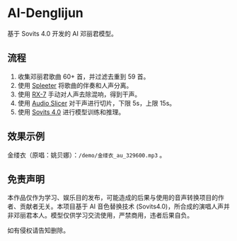 # AI-Denglijun
基于 Sovits 4.0 开发的 AI 邓丽君模型。

## 流程

1. 收集邓丽君歌曲 60+ 首，并过滤去重到 59 首。
2. 使用 [Spleeter](https://github.com/deezer/spleeter) 将歌曲的伴奏和人声分离。
3. 使用 [RX-7](https://www.izotope.com/en/learn/using-rx-7-for-music.html) 手动对人声去除混响，得到干声。
4. 使用 [Audio Slicer](https://github.com/openvpi/audio-slicer) 对干声进行切片，下限 5s，上限 15s。
5. 使用 [Sovits 4.0](https://github.com/svc-develop-team/so-vits-svc) 进行模型训练和推理。

## 效果示例

金缕衣（原唱：姚贝娜）：`/demo/金缕衣_au_329600.mp3` 。

## 免责声明

本作品仅作为学习、娱乐目的发布，可能造成的后果与使用的音声转换项目的作者、贡献者无关。本项目基于 AI 音色替换技术 (Sovits4.0)，所合成的演唱人声并非邓丽君本人。模型仅供学习交流使用，严禁商用，违者后果自负。

如有侵权请告知删除。
